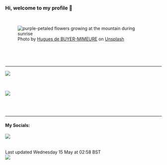 <h3>Hi, welcome to my profile 👋</h3>

<br />
<figure>
  <img
    src="https://images.unsplash.com/photo-1563216368-5b6a40648062?crop=entropy&cs=tinysrgb&fit=max&fm=jpg&ixid=M3wyNzQ3MDB8MHwxfHJhbmRvbXx8fHx8fHx8fDE3MTU3MzQ3MzV8&ixlib=rb-4.0.3&q=80&w=1080&auto=format"
    alt="purple-petaled flowers growing at the mountain during sunrise" 
  />
  <figcaption>Photo by <a
    href="https://unsplash.com/@huguesdb?utm_source=Profile%20readme&utm_medium=referral">Hugues de BUYER-MIMEURE</a> on <a
    href="https://unsplash.com/?utm_source=Profile%20readme&utm_medium=referral">Unsplash</a></figcaption>
</figure>




  <br /><br /><br />

<hr />
<img
  src="https://github-readme-stats.vercel.app/api?username=shanelucy&show_icons=true&theme=calm"
/>
<br /><br /><br />

<img 
  src="https://github-readme-stats.vercel.app/api/top-langs/?username=shanelucy&theme=calm"
/>
<br /><br /><br /><br />
<hr />
<h4>My Socials:</h4>
<a href="https://uk.linkedin.com/in/shane-lucy-4735b616a">
  <img
    src="https://img.shields.io/badge/linkedin%20-%230077B5.svg?&style=for-the-badge&logo=linkedin&logoColor=white"
  />
</a>
<br /><br /><br />
Last updated Wednesday 15 May at 02:58 BST
<br />
<img
  src="https://github.com/ShaneLucy/ShaneLucy/workflows/README%20build/badge.svg"
/>
